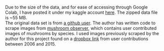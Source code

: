 Due to the size of the data, and for ease of accessing through Google Colab, I have posted it under my kaggle account [here](https://www.kaggle.com/harperd17/mushroom-pictures-sorted). The zipped data file is ~55 MB.<br>
The original data set is from [a github user](https://github.com/bechtle/mushroomobser-dataset). The author has written code to scrape images from [mushroom observer](https://mushroomobserver.org/), which contains user contributed images of mushrooms by species. I used images previously scraped by the author for this project found on a [dropbox link](https://www.dropbox.com/sh/m1o91dwd1nto6w0/AADACdc0WF_oIAyKN5W1UvDta/images_files/complete_dataset/TRAIN_2006-2015?dl=0&subfolder_nav_tracking=1) from user contributions between 2006 and 2015.
